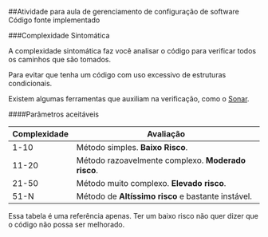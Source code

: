 ##Atividade para aula de gerenciamento de configuração de software
Código fonte implementado

###Complexidade Sintomática

A complexidade sintomática faz você analisar o código para verificar todos os caminhos que são tomados.

Para evitar que tenha um código com uso excessivo de estruturas condicionais.

Existem algumas ferramentas que auxiliam na verificação, como o [Sonar](https://www.sonarqube.org/).

####Parâmetros aceitáveis

<table>
    <thead>
        <th>
            Complexidade
        </th>
        <th>
            Avaliação
        </th>
    </thead>
    <tbody>
        <tr>
            <td>
                1-10
            </td>
            <td>
                Método simples. <strong>Baixo Risco</strong>.
            </td>
        </tr>
        <tr>
            <td>
                11-20
            </td>
            <td>
                Método razoavelmente complexo. <strong>Moderado risco</strong>.
            </td>
        </tr>
        <tr>
            <td>
                21-50
            </td>
            <td>
                Método muito complexo. <strong>Elevado risco</strong>.
            </td>
        </tr>
        <tr>
            <td>
                51-N
            </td>
            <td>
                Método de <strong>Altíssimo risco</strong> e bastante instável.
            </td>
        </tr>
    </tbody>
</table>

Essa tabela é uma referência apenas. Ter um baixo risco não quer dizer que o código não possa ser melhorado.